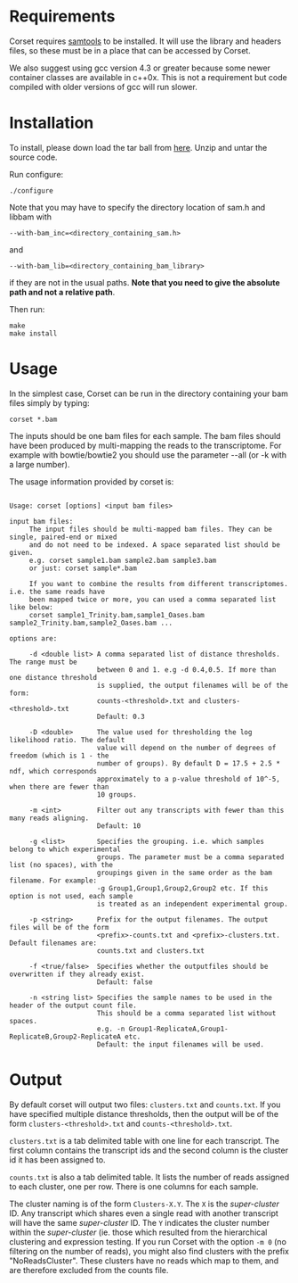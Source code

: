 # Requirements #

Corset requires [samtools](http://samtools.sourceforge.net/) to be installed. It will use the library and headers files, so these must be in a place that can be accessed by Corset.

We also suggest using gcc version 4.3 or greater because some newer container classes
are available in c++0x. This is not a requirement but code compiled with older
versions of gcc will run slower.

# Installation #

To install, please down load the tar ball from [here](Download.md). Unzip and untar the source code.

Run configure:
```
./configure
```

Note that you may have to specify the directory location of sam.h and libbam with
```
--with-bam_inc=<directory_containing_sam.h>
```
and
```
--with-bam_lib=<directory_containing_bam_library>
```
if they are not in the usual paths. **Note that you need to give the absolute path
and not a relative path**.

Then run:
```
make
make install
```


# Usage #

In the simplest case, Corset can be run in the directory containing your bam files simply by typing:
```
corset *.bam
```

The inputs should be one bam files for each sample. The bam files should have been produced by multi-mapping the reads to the transcriptome. For example with bowtie/bowtie2 you should use the parameter --all (or -k with a large number).

The usage information provided by corset is:
```

Usage: corset [options] <input bam files>

input bam files:
	 The input files should be multi-mapped bam files. They can be single, paired-end or mixed
	 and do not need to be indexed. A space separated list should be given.
	 e.g. corset sample1.bam sample2.bam sample3.bam
	 or just: corset sample*.bam

	 If you want to combine the results from different transcriptomes. i.e. the same reads have
	 been mapped twice or more, you can used a comma separated list like below:
	 corset sample1_Trinity.bam,sample1_Oases.bam sample2_Trinity.bam,sample2_Oases.bam ...

options are:

	 -d <double list> A comma separated list of distance thresholds. The range must be
	                  between 0 and 1. e.g -d 0.4,0.5. If more than one distance threshold
	                  is supplied, the output filenames will be of the form:
	                  counts-<threshold>.txt and clusters-<threshold>.txt
	                  Default: 0.3

	 -D <double>      The value used for thresholding the log likelihood ratio. The default
	                  value will depend on the number of degrees of freedom (which is 1 - the
	                  number of groups). By default D = 17.5 + 2.5 * ndf, which corresponds
	                  approximately to a p-value threshold of 10^-5, when there are fewer than
	                  10 groups.

	 -m <int>         Filter out any transcripts with fewer than this many reads aligning.
	                  Default: 10

	 -g <list>        Specifies the grouping. i.e. which samples belong to which experimental
	                  groups. The parameter must be a comma separated list (no spaces), with the
	                  groupings given in the same order as the bam filename. For example:
	                  -g Group1,Group1,Group2,Group2 etc. If this option is not used, each sample
	                  is treated as an independent experimental group.

	 -p <string>      Prefix for the output filenames. The output files will be of the form
	                  <prefix>-counts.txt and <prefix>-clusters.txt. Default filenames are:
	                  counts.txt and clusters.txt

	 -f <true/false>  Specifies whether the outputfiles should be overwritten if they already exist.
	                  Default: false

	 -n <string list> Specifies the sample names to be used in the header of the output count file.
	                  This should be a comma separated list without spaces.
	                  e.g. -n Group1-ReplicateA,Group1-ReplicateB,Group2-ReplicateA etc.
	                  Default: the input filenames will be used.
```




# Output #

By default corset will output two files: `clusters.txt` and  `counts.txt`. If you have specified multiple
distance thresholds, then the output will be of the form `clusters-<threshold>.txt` and  `counts-<threshold>.txt`.

`clusters.txt` is a tab delimited table with one line for each transcript. The first column contains the transcript ids and the second column is the cluster id it has been assigned to.

`counts.txt` is also a tab delimited table. It lists the number of reads assigned to each cluster, one
per row. There is one columns for each sample.

The cluster naming is of the form `Clusters-X.Y`. The `X` is the _super-cluster_ ID. Any transcript which shares even a single read with another transcript will have the same _super-cluster_ ID. The `Y` indicates the cluster number within the _super-cluster_ (ie. those which resulted from the hierarchical clustering and expression testing. If you run Corset with the option `-m 0` (no filtering on the number of reads), you might also find clusters with the prefix "NoReadsCluster". These clusters have no reads which map to them, and are therefore excluded from the counts file.